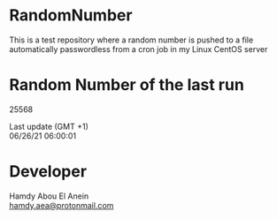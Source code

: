 # RandomNumber    
This is a test repository where a random number is pushed to a file automatically passwordless from a cron job in my Linux CentOS server    
# Random Number of the last run   
25568
      
Last update (GMT +1)    
06/26/21 06:00:01
# Developer    
Hamdy Abou El Anein   
hamdy.aea@protonmail.com
